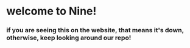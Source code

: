 # welcome to Nine!
### if you are seeing this on the website, that means it's down, otherwise, keep looking around our repo!
